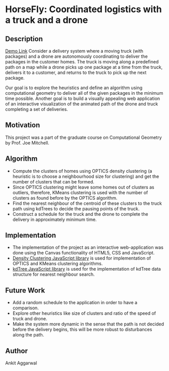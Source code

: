 # HorseFly: Coordinated logistics with a truck and a drone
## Description
[Demo Link](https://cg.ankitaggarwal.me)
Consider a delivery system where a moving truck (with packages) and a drone are autonomously coordinating to deliver the packages in the customer homes. The truck is moving along a predefined path on a map while a drone picks up one package at a time from the truck, delivers it to a customer, and returns to the truck to pick up the next package.

Our goal is to explore the heuristics and define an algorithm using computational geometry to deliver all of the given packages in the minimum time possible. Another goal is to build a visually appealing web application of an interactive visualization of the animated path of the drone and truck completing a set of deliveries.

## Motivation
This project was a part of the graduate course on Computational Geometry by Prof. Joe Mitchell.

## Algorithm
- Compute the clusters of homes using OPTICS density clustering (a heuristic is to choose a neighbourhood size for clustering) and get the number of clusters that can be formed.
- Since OPTICS clustering might leave some homes out of clusters as outliers, therefore, KMeans clustering is used with the number of clusters as found before by the OPTICS algorithm.
- Find the nearest neighbour of the centroid of these clusters to the truck path using kdTrees to decide the pausing points of the truck.
- Construct a schedule for the truck and the drone to complete the delivery in approximately minimum time.

## Implementation
- The implementation of the project as an interactive web-application was done using the Canvas functionality of HTML5, CSS and JavaScript.
- [Density Clustering JavaScript library](https://github.com/uhho/density-clustering/) is used for implementation of OPTICS and KMeans clustering algorithms.
- [kdTree JavaScript library](https://github.com/ubilabs/kd-tree-javascript) is used for the implementation of kdTree data structure for nearest neighbour search.

## Future Work
- Add a random schedule to the application in order to have a comparison.
- Explore other heuristics like size of clusters and ratio of the speed of truck and drone.
- Make the system more dynamic in the sense that the path is not decided before the delivery begins, this will be more robust to disturbances along the path.

## Author
Ankit Aggarwal
